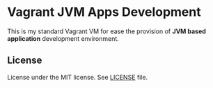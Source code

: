 # Vagrant JVM Apps Development

This is my standard Vagrant VM for ease the provision of __JVM based application__ development
environment.

## License

License under the MIT license. See [LICENSE](/LICENSE) file.

